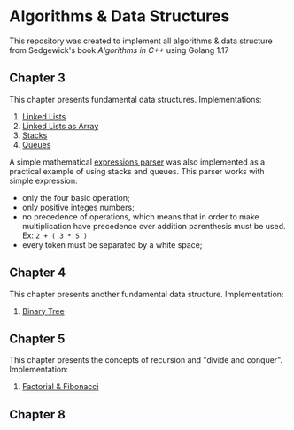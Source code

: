 # Algorithms & Data Structures

This repository was created to implement all algorithms &amp; data structure from Sedgewick's book _Algorithms in C++_
using Golang 1.17

## Chapter 3

This chapter presents fundamental data structures.
Implementations:

1. [Linked Lists](https://github.com/aldebap/algorithms_dataStructs/tree/main/chapter_3/linkedList)
2. [Linked Lists as Array](https://github.com/aldebap/algorithms_dataStructs/tree/main/chapter_3/linkedList)
3. [Stacks](https://github.com/aldebap/algorithms_dataStructs/tree/main/chapter_3/stack)
4. [Queues](https://github.com/aldebap/algorithms_dataStructs/tree/main/chapter_3/queue)

A simple mathematical [expressions parser](https://github.com/aldebap/algorithms_dataStructs/tree/main/chapter_3/expression)
was also implemented as a practical example of using stacks and queues.
This parser works with simple expression:

- only the four basic operation;
- only positive integes numbers;
- no precedence of operations, which means that in order to make multiplication have precedence over addition parenthesis
must be used. Ex: ```2 + ( 3 * 5 )```
- every token must be separated by a white space;

## Chapter 4

This chapter presents another fundamental data structure.
Implementation:

1. [Binary Tree](https://github.com/aldebap/algorithms_dataStructs/tree/main/chapter_4/binaryTree)

## Chapter 5

This chapter presents the concepts of recursion and "divide and conquer".
Implementation:

1. [Factorial & Fibonacci](https://github.com/aldebap/algorithms_dataStructs/tree/main/chapter_5/recursiveMath)

## Chapter 8

